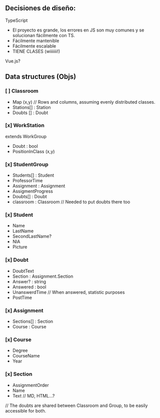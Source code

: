 ## Decisiones de diseño:
TypeScript
- El proyecto es grande, los errores en JS son muy comunes y se solucionan fácilmente con TS.
- Fácilmente mantenible
- Fácilmente escalable
- TIENE CLASES (wiiiiiii!)

Vue.js?

## Data structures (Objs)
### [ ] Classroom
- Map (x,y) // Rows and columns, assuming evenly distributed classes.
- Stations[] : Station
- Doubts [] : Doubt

### [x] WorkStation
extends WorkGroup
- Doubt : bool
- PositionInClass (x,y)

### [x] StudentGroup
- Students[] : Student
- ProfessorTime
- Assignment : Assignment
- AssigmentProgress
- Doubts[] : Doubt
- classroom : Classroom // Needed to put doubts there too

### [x] Student
- Name
- LastName
- SecondLastName?
- NIA
- Picture

### [x] Doubt
- DoubtText
- Section : Assignment.Section
- Answer? : string
- Answered : bool
- UnanswerdTime // When answered, statistic purposes
- PostTime

### [x] Assignment
- Sections[] : Section
- Course : Course

### [x] Course
- Degree
- CourseName
- Year

### [x] Section
- AssignmentOrder
- Name
- Text // MD, HTML...?

// The doubts are shared between Classroom and Group, to be easily accessible for both.
